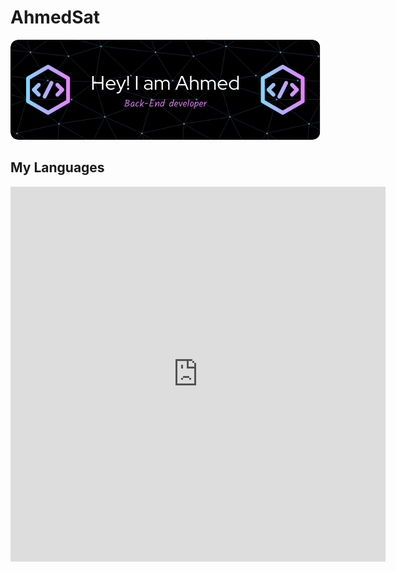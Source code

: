 # AhmedSat

![Header](./img/header-image.png)

## My Languages

<iframe width="600" height="600" src="https://ionicabizau.github.io/github-profile-languages/api.html?@ahmedsat" frameborder="0"></iframe>
